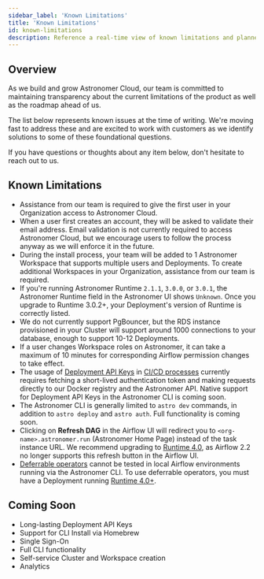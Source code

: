 ```yaml
---
sidebar_label: 'Known Limitations'
title: 'Known Limitations'
id: known-limitations
description: Reference a real-time view of known limitations and planned features for Astronomer Cloud.
---
```


## Overview

As we build and grow Astronomer Cloud, our team is committed to maintaining transparency about the current limitations of the product as well as the roadmap ahead of us.

The list below represents known issues at the time of writing. We're moving fast to address these and are excited to work with customers as we identify solutions to some of these foundational questions.

If you have questions or thoughts about any item below, don't hesitate to reach out to us.

## Known Limitations

- Assistance from our team is required to give the first user in your Organization access to Astronomer Cloud.
- When a user first creates an account, they will be asked to validate their email address. Email validation is not currently required to access Astronomer Cloud, but we encourage users to follow the process anyway as we will enforce it in the future.
- During the install process, your team will be added to 1 Astronomer Workspace that supports multiple users and Deployments. To create additional Workspaces in your Organization, assistance from our team is required.
- If you're running Astronomer Runtime `2.1.1`, `3.0.0`, or `3.0.1`, the Astronomer Runtime field in the Astronomer UI shows `Unknown`. Once you upgrade to Runtime 3.0.2+, your Deployment's version of Runtime is correctly listed.
- We do not currently support PgBouncer, but the RDS instance provisioned in your Cluster will support around 1000 connections to your database, enough to support 10-12 Deployments.
- If a user changes Workspace roles on Astronomer, it can take a maximum of 10 minutes for corresponding Airflow permission changes to take effect.
- The usage of [Deployment API Keys](api-keys.md) in [CI/CD processes](ci-cd.md) currently requires fetching a short-lived authentication token and making requests directly to our Docker registry and the Astronomer API. Native support for Deployment API Keys in the Astronomer CLI is coming soon.
- The Astronomer CLI is generally limited to `astro dev` commands, in addition to `astro deploy` and `astro auth`. Full functionality is coming soon.
- Clicking on **Refresh DAG** in the Airflow UI will redirect you to `<org-name>.astronomer.run` (Astronomer Home Page) instead of the task instance URL. We recommend upgrading to [Runtime 4.0](runtime-release-notes.md#astronomer-runtime-400), as Airflow 2.2 no longer supports this refresh button in the Airflow UI.
- [Deferrable operators](deferrable-operators.md) cannot be tested in local Airflow environments running via the Astronomer CLI. To use deferrable operators, you must have a Deployment running [Runtime 4.0+](runtime-release-notes.md#astronomer-runtime-400).

## Coming Soon

- Long-lasting Deployment API Keys
- Support for CLI Install via Homebrew
- Single Sign-On
- Full CLI functionality
- Self-service Cluster and Workspace creation
- Analytics
